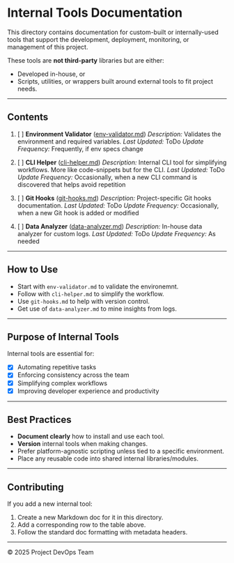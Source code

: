 <!--
START OF docs/internal-tools/README.md

Purpose:
This document serves as an index and guide for all internal tools developed or adopted within the project.

Update Frequency:
Update this file whenever new tools are introduced, deprecated, or significantly changed.

Location: docs/internal-tools/README.md
-->

# Internal Tools Documentation

This directory contains documentation for custom-built or internally-used tools that support the development, deployment, monitoring, or management of this project.

These tools are **not third-party** libraries but are either:
- Developed in-house, or
- Scripts, utilities, or wrappers built around external tools to fit project needs.

---

## Contents

1. [ ] **Environment Validator** ([env-validator.md](env-validator.md))
   _Description:_ Validates the environment and required variables.
   _Last Updated:_ ToDo
   _Update Frequency:_ Frequently, if env specs change

2. [ ] **CLI Helper** ([cli-helper.md](cli-helper.md))
   _Description:_ Internal CLI tool for simplifying workflows. More like code-snippets but for the CLI.
   _Last Updated:_ ToDo
   _Update Frequency:_ Occasionally, when a new CLI command is discovered that helps avoid repetition

3. [ ] **Git Hooks** ([git-hooks.md](git-hooks.md))
   _Description:_ Project-specific Git hooks documentation.
   _Last Updated:_ ToDo
   _Update Frequency:_ Occasionally, when a new Git hook is added or modified

4. [ ] **Data Analyzer** ([data-analyzer.md](data-analyzer.md))
   _Description:_ In-house data analyzer for custom logs.
   _Last Updated:_ ToDo
   _Update Frequency:_ As needed

---

## How to Use

- Start with `env-validator.md` to validate the environemnt.
- Follow with `cli-helper.md` to simplify the workflow.
- Use `git-hooks.md` to help with version control.
- Get use of `data-analyzer.md` to mine insights from logs.

---

## Purpose of Internal Tools

Internal tools are essential for:
- [X] Automating repetitive tasks
- [X] Enforcing consistency across the team
- [X] Simplifying complex workflows
- [X] Improving developer experience and productivity

---

## Best Practices

- **Document clearly** how to install and use each tool.
- **Version** internal tools when making changes.
- Prefer platform-agnostic scripting unless tied to a specific environment.
- Place any reusable code into shared internal libraries/modules.

---

## Contributing

If you add a new internal tool:
1. Create a new Markdown doc for it in this directory.
2. Add a corresponding row to the table above.
3. Follow the standard doc formatting with metadata headers.

---

© 2025 Project DevOps Team
<!-- END OF docs/internal-tools/README.md -->
